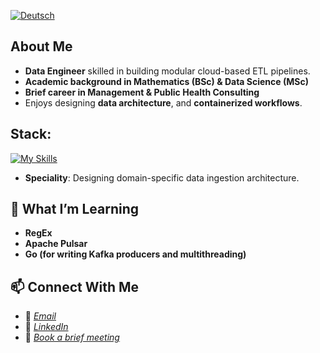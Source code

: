 [![Deutsch](https://img.shields.io/badge/lang-de-red.svg)](https://github.com/Shegzimus/shegzimus/blob/main/README.de.md)

##  About Me
-  **Data Engineer** skilled in building modular cloud-based ETL pipelines.
-  **Academic background in Mathematics (BSc) & Data Science (MSc)**
-  **Brief career in Management & Public Health Consulting**
-  Enjoys designing **data architecture**, and **containerized workflows**.
  
##  Stack:
 [![My Skills](https://skillicons.dev/icons?i=py,postgres,bash,terraform,docker,redis,regex,github,git,gcp,aws,kafka,latex,vscode,windows )](https://skillicons.dev)

- **Speciality**: Designing domain-specific data ingestion architecture.


## 🔭 What I’m Learning
- **RegEx**
- **Apache Pulsar** 
- **Go (for writing Kafka producers and multithreading)**


## 📫 Connect With Me
- 📧 *[Email](segun.ajet@protonmail.com)*
- 💼 *[LinkedIn](https://www.linkedin.com/in/segun-ajet/)*
- 🦜 *[Book a brief meeting](https://calendar.app.google/zEJVh3RVoMRD3odn6)*


